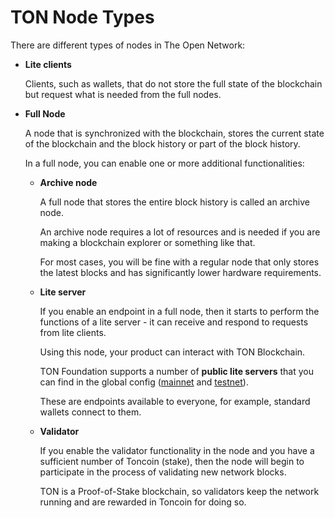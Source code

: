 # TON Node Types

There are different types of nodes in The Open Network:

* **Lite clients**

  Clients, such as wallets, that do not store the full state of the blockchain but request what is needed from the full nodes.

* **Full Node**

  A node that is synchronized with the blockchain, stores the current state of the blockchain and the block history or part of the block history.

  In a full node, you can enable one or more additional functionalities:

  * **Archive node**
  
     A full node that stores the entire block history is called an archive node.

     An archive node requires a lot of resources and is needed if you are making a blockchain explorer or something like that.

     For most cases, you will be fine with a regular node that only stores the latest blocks and has significantly lower hardware requirements.

  * **Lite server**

     If you enable an endpoint in a full node, then it starts to perform the functions of a lite server - it can receive and respond to requests from lite clients.

     Using this node, your product can interact with TON Blockchain.

      TON Foundation supports a number of **public lite servers** that you can find in the global config ([mainnet](https://ton.org/global-config.json) and [testnet](https://ton.org/testnet-global.config.json)).

     These are endpoints available to everyone, for example, standard wallets connect to them.

  * **Validator** 

     If you enable the validator functionality in the node and you have a sufficient number of Toncoin (stake), then the node will begin to participate in the process of validating new network blocks. 
  
     TON is a Proof-of-Stake blockchain, so validators keep the network running and are rewarded in Toncoin for doing so.